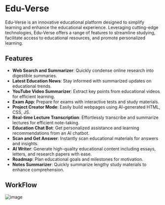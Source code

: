 # Edu-Verse

Edu-Verse is an innovative educational platform designed to simplify learning and enhance the educational experience. Leveraging cutting-edge technologies, Edu-Verse offers a range of features to streamline studying, facilitate access to educational resources, and promote personalized learning.

## Features

- **Web Search and Summarizer**: Quickly condense online research into digestible summaries.
- **Latest Education News**: Stay informed with summarized updates on educational trends.
- **YouTube Video Summarizer**: Extract key points from educational videos for efficient learning.
- **Exam App**: Prepare for exams with interactive tests and study materials.
- **Project Creator Mode**: Easily build webpages using AI-generated HTML, CSS, JS.
- **Real-time Lecture Transcription**: Effortlessly transcribe and summarize lectures for efficient note-taking.
- **Education Chat Bot**: Get personalized assistance and learning recommendations from an AI chatbot.
- **Scan and Get Answer**: Instantly scan educational materials for answers and insights.
- **AI Writer**: Generate high-quality educational content including essays, letters, and research papers with ease.
- **Roadmap**: Plan educational goals and milestones for motivation.
- **Notes Summarizer**: Quickly summarize lengthy study materials to enhance comprehension.

## WorkFlow
![image](https://github.com/MukeshAofficial/Edu-Verse/assets/132742860/0ad25efa-c1fd-4f58-b7a5-63aec6249580)

